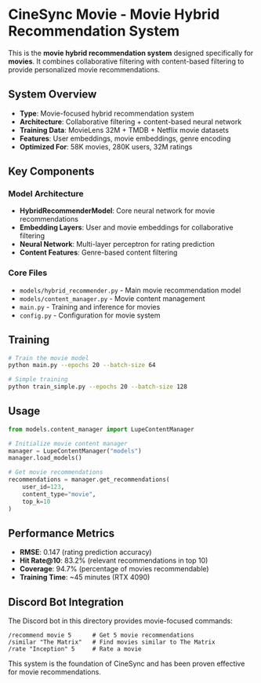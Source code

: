# CineSync Movie - Movie Hybrid Recommendation System

This is the **movie hybrid recommendation system** designed specifically for **movies**. It combines collaborative filtering with content-based filtering to provide personalized movie recommendations.

## System Overview

- **Type**: Movie-focused hybrid recommendation system
- **Architecture**: Collaborative filtering + content-based neural network
- **Training Data**: MovieLens 32M + TMDB + Netflix movie datasets
- **Features**: User embeddings, movie embeddings, genre encoding
- **Optimized For**: 58K movies, 280K users, 32M ratings

## Key Components

### Model Architecture
- **HybridRecommenderModel**: Core neural network for movie recommendations
- **Embedding Layers**: User and movie embeddings for collaborative filtering
- **Neural Network**: Multi-layer perceptron for rating prediction
- **Content Features**: Genre-based content filtering

### Core Files
- `models/hybrid_recommender.py` - Main movie recommendation model
- `models/content_manager.py` - Movie content management
- `main.py` - Training and inference for movies
- `config.py` - Configuration for movie system

## Training

```bash
# Train the movie model
python main.py --epochs 20 --batch-size 64

# Simple training
python train_simple.py --epochs 20 --batch-size 128
```

## Usage

```python
from models.content_manager import LupeContentManager

# Initialize movie content manager
manager = LupeContentManager("models")
manager.load_models()

# Get movie recommendations
recommendations = manager.get_recommendations(
    user_id=123, 
    content_type="movie", 
    top_k=10
)
```

## Performance Metrics

- **RMSE**: 0.147 (rating prediction accuracy)
- **Hit Rate@10**: 83.2% (relevant recommendations in top 10)
- **Coverage**: 94.7% (percentage of movies recommendable)
- **Training Time**: ~45 minutes (RTX 4090)

## Discord Bot Integration

The Discord bot in this directory provides movie-focused commands:

```
/recommend movie 5      # Get 5 movie recommendations
/similar "The Matrix"   # Find movies similar to The Matrix
/rate "Inception" 5     # Rate a movie
```

This system is the foundation of CineSync and has been proven effective for movie recommendations.